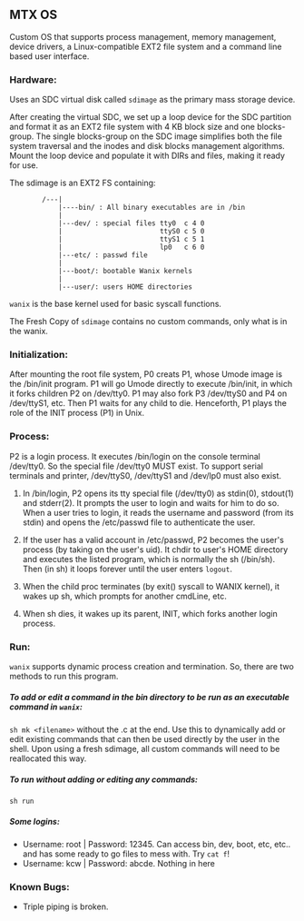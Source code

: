 ## MTX OS
Custom OS that supports process management, memory management, device drivers, a Linux-compatible EXT2 file system 
and a command line based user interface.

### Hardware:
Uses an SDC virtual disk called `sdimage` as the primary mass storage device.

After creating the virtual SDC, we set up a loop device for the SDC partition and format it as an EXT2 file system with 4 KB block size 
and one blocks-group. The single blocks-group on the SDC image simplifies both the file system traversal and the inodes and disk blocks
management algorithms. Mount the loop device and populate it with DIRs and files, making it ready for use. 


 The sdimage is an EXT2 FS containing:

            /---|
                |----bin/ : All binary executables are in /bin
                |
                |---dev/ : special files tty0  c 4 0 
                |                        ttyS0 c 5 0 
                |                        ttyS1 c 5 1   
                |                        lp0   c 6 0
                |---etc/ : passwd file 
                |           
                |---boot/: bootable Wanix kernels
                |
                |---user/: users HOME directories


`wanix` is the base kernel used for basic syscall functions. 

The Fresh Copy of `sdimage` contains no custom commands, only what is in the wanix. 

### Initialization: 
After mounting the root file system, P0 creats P1, whose Umode image is 
  the /bin/init program. P1 will go Umode directly to execute /bin/init, 
  in which it forks children P2 on /dev/tty0. P1 may also fork P3 /dev/ttyS0 
  and P4 on /dev/ttyS1, etc. Then P1 waits for any child to die. Henceforth, P1
  plays the role of the INIT process (P1) in Unix.
  
### Process: 
P2 is a login process. It executes /bin/login on the console terminal 
/dev/tty0. So the special file /dev/tty0 MUST exist. To support serial 
terminals and printer, /dev/ttyS0, /dev/ttyS1 and /dev/lp0 must also exist.

1. In /bin/login, P2 opens its tty special file (/dev/tty0) as stdin(0), stdout(1) and stderr(2). It prompts the user to login
and waits for him to do so. When a user tries to login, it reads the username and password (from its stdin) and opens 
the /etc/passwd file to authenticate the user.

2. If the user has a valid account in /etc/passwd, P2 becomes the user's process (by taking on the user's uid). 
It chdir to user's HOME directory and executes the listed program, which is normally the sh (/bin/sh).
Then (in sh) it loops forever until the user enters `logout`.

3. When the child proc terminates (by exit() syscall to WANIX kernel), it wakes up sh, which prompts for another cmdLine, etc.

4. When sh dies, it wakes up its parent, INIT, which forks another login process.

### Run:
`wanix` supports dynamic process creation and termination. So, there are two methods to run this program.
##### To add or edit a command in the bin directory to be run as an executable command in `wanix`:
`sh mk <filename>` without the .c at the end. Use this to dynamically add or edit existing commands that can then be used directly
by the user in the shell. Upon using a fresh sdimage, all custom commands will need to be reallocated this way. 

##### To run without adding or editing any commands:
`sh run`

##### Some logins:
* Username: root | Password: 12345. Can access bin, dev, boot, etc, etc.. and has some ready to go files to mess with. Try `cat f`!
* Username: kcw | Password: abcde. Nothing in here


### Known Bugs:
* Triple piping is broken. 
